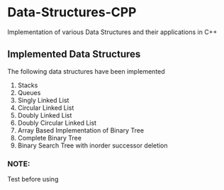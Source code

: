 # Data-Structures-CPP
Implementation of various Data Structures and their applications in C++

## Implemented Data Structures
The following data structures have been implemented

1. Stacks
2. Queues
3. Singly Linked List
4. Circular Linked List
5. Doubly Linked List
6. Doubly Circular Linked List
7. Array Based Implementation of Binary Tree
8. Complete Binary Tree
9. Binary Search Tree with inorder successor deletion

### NOTE:
Test before using
